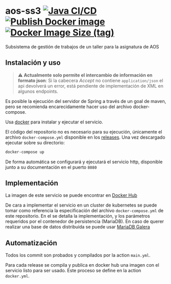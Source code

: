 # aos-ss3 [![Java CI/CD](https://github.com/zugazagoitia/aos-ss3/actions/workflows/main.yml/badge.svg)](https://github.com/zugazagoitia/aos-ss3/actions/workflows/main.yml) [![Publish Docker image](https://github.com/zugazagoitia/aos-ss3/actions/workflows/docker.yml/badge.svg)](https://github.com/zugazagoitia/aos-ss3/actions/workflows/docker.yml) [![Docker Image Size (tag)](https://img.shields.io/docker/image-size/albertozuga/aos-ss3/latest)](https://hub.docker.com/r/albertozuga/aos-ss3)

Subsistema de gestión de trabajos de un taller para la asignatura de AOS

## Instalación y uso

> :warning: **Actualmente solo permite el intercambio de información en formato json**: Si la cabecera _Accept_ no contiene `application/json` el api devolverá un error, está pendiente de implementación de XML en algunos endpoints.

Es posible la ejecución del servidor de Spring a través de un goal de maven, pero se recomienda encarecidamente hacer
uso del archivo docker-compose.

Usa [docker](https://docs.docker.com/get-docker/) para instalar y ejecutar el servicio.

El código del repositorio no es necesario para su ejecución, únicamente el archivo `docker-compose.yml` disponible en
los [releases](https://github.com/zugazagoitia/aos-ss3/releases). Una vez descargado ejecutar sobre su directorio:

```bash
docker-compose up
```

De forma automática se configurará y ejecutará el servicio http, disponible junto a su documentación en el puerto `8080`

## Implementación

La imagen de este servicio se puede encontrar en [Docker Hub](https://hub.docker.com/r/albertozuga/aos-ss3)

De cara a implementar el servicio en un cluster de kubernetes se puede tomar como referencia la especificación del archivo `docker-compose.yml` de este repositorio. En el se detalla la implementación, y los parámetros requeridos por el contenedor de persistencia (MariaDB). En caso de querer realizar una base de datos distribuida se puede usar [MariaDB Galera](https://hub.kubeapps.com/charts/bitnami/mariadb-galera)

## Automatización

Todos los commit son probados y compilados por la action `main.yml`.

Para cada release se compila y publica en docker hub una imagen con el servicio listo para ser usado. Este proceso se
define en la action `docker.yml`.
